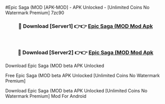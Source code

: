 #Epic Saga (MOD [APK-MOD] - APK Unlocked - [Unlimited Coins No Watermark Premium] 7zc90



<div align="center">

<h3>🔴 Download [Server1] 👉👉 <a href="https://momento.my/?title=Epic_Saga_(MOD">Epic Saga (MOD Mod Apk</a></h3><br>

<h3>🔴 Download [Server2] 👉👉 <a href="https://momento.my/?title=Epic_Saga_(MOD">Epic Saga (MOD Mod Apk</a></h3>
</div>



Download Epic Saga (MOD beta APK Unlocked

Free Epic Saga (MOD beta APK Unlocked [Unlimited Coins No Watermark Premium]

Download Epic Saga (MOD beta APK Unlocked [Unlimited Coins No Watermark Premium] Mod For Android
